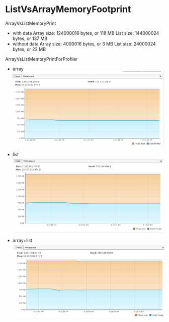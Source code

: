 # ListVsArrayMemoryFootprint

ArrayVsListMemoryPrint 
* with data
Array size: 124000016 bytes, or 118 MB
List size: 144000024 bytes, or 137 MB
* without data
Array size: 4000016 bytes, or 3 MB
List size: 24000024 bytes, or 22 MB

ArrayVsListMemoryPrintForProfiler

* array
![array](https://github.com/YaroslavTir/ListVsArrayMemoryFootprint/blob/master/info/array.png)

* list
![list](https://github.com/YaroslavTir/ListVsArrayMemoryFootprint/blob/master/info/list.png)

* array+list
![array+list](https://github.com/YaroslavTir/ListVsArrayMemoryFootprint/blob/master/info/arrayAndList.png)
